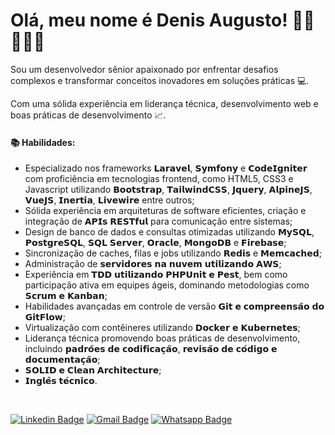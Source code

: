 <h1>Olá, meu nome é Denis Augusto! 👋🏻👨🏻‍💻</h1>

<p>Sou um desenvolvedor sênior apaixonado por enfrentar desafios complexos e transformar conceitos inovadores em soluções práticas 💻.</p>
<p>Com uma sólida experiência em liderança técnica, desenvolvimento web e boas práticas de desenvolvimento 📈.</p>

<h4>📚 Habilidades:</h4>
<ul>
 <li>Especializado nos frameworks 𝗟𝗮𝗿𝗮𝘃𝗲𝗹, 𝗦𝘆𝗺𝗳𝗼𝗻𝘆 e 𝗖𝗼𝗱𝗲𝗜𝗴𝗻𝗶𝘁𝗲𝗿 com proficiência em tecnologias frontend, como HTML5, CSS3 e Javascript utilizando 𝗕𝗼𝗼𝘁𝘀𝘁𝗿𝗮𝗽, 𝗧𝗮𝗶𝗹𝘄𝗶𝗻𝗱𝗖𝗦𝗦, 𝗝𝗾𝘂𝗲𝗿𝘆, 𝗔𝗹𝗽𝗶𝗻𝗲𝗝𝗦, 𝗩𝘂𝗲𝗝𝗦, 𝗜𝗻𝗲𝗿𝘁𝗶𝗮, 𝗟𝗶𝘃𝗲𝘄𝗶𝗿𝗲 entre outros;</li>
 <li>Sólida experiência em arquiteturas de software eficientes, criação e integração de 𝗔𝗣𝗜𝘀 𝗥𝗘𝗦𝗧𝗳𝘂𝗹 para comunicação entre sistemas;</li>
 <li>Design de banco de dados e consultas otimizadas utilizando 𝗠𝘆𝗦𝗤𝗟, 𝗣𝗼𝘀𝘁𝗴𝗿𝗲𝗦𝗤𝗟, 𝗦𝗤𝗟 𝗦𝗲𝗿𝘃𝗲𝗿, 𝗢𝗿𝗮𝗰𝗹𝗲, 𝗠𝗼𝗻𝗴𝗼𝗗𝗕 e 𝗙𝗶𝗿𝗲𝗯𝗮𝘀𝗲;</li>
 <li>Sincronização de caches, filas e jobs utilizando 𝗥𝗲𝗱𝗶𝘀 e 𝗠𝗲𝗺𝗰𝗮𝗰𝗵𝗲𝗱;</li>
 <li>Administração de 𝘀𝗲𝗿𝘃𝗶𝗱𝗼𝗿𝗲𝘀 𝗻𝗮 𝗻𝘂𝘃𝗲𝗺 𝘂𝘁𝗶𝗹𝗶𝘇𝗮𝗻𝗱𝗼 𝗔𝗪𝗦;</li>
 <li>Experiência em 𝗧𝗗𝗗 𝘂𝘁𝗶𝗹𝗶𝘇𝗮𝗻𝗱𝗼 𝗣𝗛𝗣𝗨𝗻𝗶𝘁 𝗲 𝗣𝗲𝘀𝘁, bem como participação ativa em equipes ágeis, dominando metodologias como 𝗦𝗰𝗿𝘂𝗺 𝗲 𝗞𝗮𝗻𝗯𝗮𝗻;</li>
 <li>Habilidades avançadas em controle de versão 𝗚𝗶𝘁 𝗲 𝗰𝗼𝗺𝗽𝗿𝗲𝗲𝗻𝘀𝗮̃𝗼 𝗱𝗼 𝗚𝗶𝘁𝗙𝗹𝗼𝘄;</li>
 <li>Virtualização com contêineres utilizando 𝗗𝗼𝗰𝗸𝗲𝗿 𝗲 𝗞𝘂𝗯𝗲𝗿𝗻𝗲𝘁𝗲𝘀;</li>
 <li>Liderança técnica promovendo boas práticas de desenvolvimento, incluindo 𝗽𝗮𝗱𝗿𝗼̃𝗲𝘀 𝗱𝗲 𝗰𝗼𝗱𝗶𝗳𝗶𝗰𝗮𝗰̧𝗮̃𝗼, 𝗿𝗲𝘃𝗶𝘀𝗮̃𝗼 𝗱𝗲 𝗰𝗼́𝗱𝗶𝗴𝗼 𝗲 𝗱𝗼𝗰𝘂𝗺𝗲𝗻𝘁𝗮𝗰̧𝗮̃𝗼;</li>
 <li>𝗦𝗢𝗟𝗜𝗗 𝗲 𝗖𝗹𝗲𝗮𝗻 𝗔𝗿𝗰𝗵𝗶𝘁𝗲𝗰𝘁𝘂𝗿𝗲;</li>
 <li>𝗜𝗻𝗴𝗹𝗲̂𝘀 𝘁𝗲́𝗰𝗻𝗶𝗰𝗼.</li>
</ul>

</br>

[![Linkedin Badge](https://img.shields.io/badge/LinkedIn-0077B5?style=for-the-badge&logo=linkedin&logoColor=white)](https://www.linkedin.com/in/denisgusto/)
[![Gmail Badge](https://img.shields.io/badge/Gmail-D14836?style=for-the-badge&logo=gmail&logoColor=white)](mailto:denisgusto@gmail.com)
[![Whatsapp Badge](https://img.shields.io/badge/WhatsApp-25D366?style=for-the-badge&logo=whatsapp&logoColor=white)](https://api.whatsapp.com/send?phone=5517991918546)
